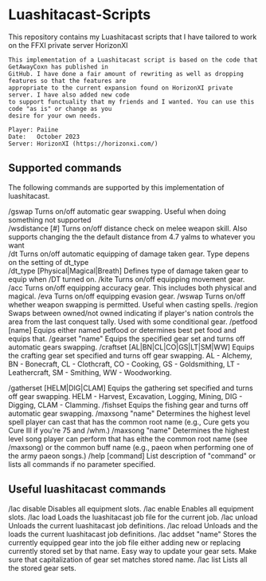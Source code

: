 # Luashitacast-Scripts
This repository contains my Luashitacast scripts that I have tailored to work on the FFXI private server HorizonXI

	This implementation of a Luashitacast script is based on the code that GetAwayCoxn has published in
	GitHub. I have done a fair amount of rewriting as well as dropping features so that the features are 
 	appropriate to the current expansion found on HorizonXI private server. I have also added new code 
  	to support functuality that my friends and I wanted. You can use this code "as is" or change as you 
   	desire for your own needs.
	
	Player: Paiine
	Date:   October 2023
	Server: HorizonXI (https://horizonxi.com/)

## Supported commands

The following commands are supported by this implementation of luashitacast.

/gswap			Turns on/off automatic gear swapping. Useful when doing something not supported  
/wsdistance [#]		Turns on/off distance check on melee weapon skill. Also supports changing the
			the default distance from 4.7 yalms to whatever you want  
/dt			Turns on/off automatic equipping of damage taken gear. Type depens on the setting
			of dt_type  
/dt_type [Physical|Magical|Breath]	Defines type of damage taken gear to equip when /DT turned on. 
/kite			Turns on/off equipping movement gear.
/acc			Turns on/off equipping accuracy gear. This includes both physical and magical.
/eva			Turns on/off equipping evasion gear.
/wswap			Turns on/off whether weapon swapping is permitted. Useful when casting spells.
/region			Swaps between owned/not owned indicating if player's nation controls the
			area from the last conquest tally. Used with some conditional gear.
/petfood [name]		Equips either named petfood or determines best pet food and equips that.
/gearset "name"		Equips the specified gear set and turns off automatic gears swapping.
/craftset [AL|BN|CL|CO|GS|LT|SM|WW]	Equips the crafting gear set specified and turns off gear
			swapping. AL - Alchemy, BN - Bonecraft, CL - Clothcraft, CO - Cooking,
   			GS - Goldsmithing, LT - Leathercraft, SM - Smithing, WW - Woodworking.

/gatherset [HELM|DIG|CLAM]	Equips the gathering set specified and turns off gear swapping.
			HELM - Harvest, Excavation, Logging, Mining, DIG - Digging, CLAM - Clamming.
/fishset		Equips the fishing gear and turns off automatic gear swapping.
/maxsong "name"		Determines the highest level spell player can cast that has the common root
			name (e.g., Cure gets you Cure III if you're 75 and /whm.)
/maxsong "name"		Determines the highest level song player can perform that has eithe the
			common root name (see /maxsong) or the common buff name (e.g., paeon when
   			performing one of the army paeon songs.)
/help [command]		List description of "command" or lists all commands if no parameter specified.

## Useful luashitacast commands

/lac disable		Disables all equipment slots.
/lac enable		Enables all equipment slots.
/lac load		Loads the luashitacast job file for the current job.
/lac unload		Unloads the current luashitacast job definitions.
/lac reload		Unloads and the loads the current luashitacast job definitions.
/lac addset "name"	Stores the currently equipped gear into the job file either adding new or 
			replacing currently stored set by that name. Easy way to update your gear
   			sets. Make sure that capitalization of gear set matches stored name.
/lac list		Lists all the stored gear sets.
